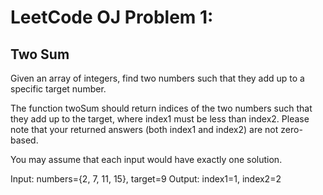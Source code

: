 LeetCode OJ Problem 1:
=====================


Two Sum
----------


Given an array of integers, find two numbers such that they add up to a specific target number.

The function twoSum should return indices of the two numbers such that they add up to the target, where index1 must be less than index2. Please note that your returned answers (both index1 and index2) are not zero-based.

You may assume that each input would have exactly one solution.

>
Input: numbers={2, 7, 11, 15}, target=9
Output: index1=1, index2=2
